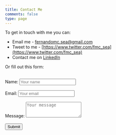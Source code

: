 ```yaml
---
title: Contact Me
comments: false
type: page
---
```


To get in touch with me you can:

- Email me - [fernandomc.sea@gmail.com](mailto:fernandomc.sea@gmail.com)
- Tweet to me - [https://www.twitter.com/fmc_sea](https://www.twitter.com/fmc_sea)
- Contact me on [LinkedIn](www.linkedin.com/in/fmc-sea/)

<script src="https://ajax.googleapis.com/ajax/libs/jquery/3.1.1/jquery.min.js"></script>
<script src='https://www.google.com/recaptcha/api.js'></script>

<div id='#form-div'>
  <p>Or fill out this form:</p>
  <div class="g-recaptcha" data-sitekey="6LcXNhAUAAAAAD5LX_MTjJC7cNDuDPesw2NKljjH"></div>
  <br>
  <form id="contact-form">
    <label for="name">Name:</label>
    <input type="text" id="name" placeholder="Your name" />
    <br><br>
    <label for="email">Email:</label>
    <input type="email" id="email" placeholder="Your email"/>
    <br><br>
    <label for="message">Message:</label>
    <textarea id="message" rows="3" placeholder="Your message"></textarea>
    <br><br>
    <button type="submit">Submit</button>
  </form>
</div>

<script>
var URL = 'https://1r3pcfbnq6.execute-api.us-east-1.amazonaws.com/prod/contact';

$('#contact-form').submit(function (event) {
  event.preventDefault();
  var captchta_response = grecaptcha.getResponse();
  console.log(captchta_response);
  var json_post_data = {
    name: $('#name').val(),
    email: $('#email').val(),
    message: $('#message').val(),
    captcha: captchta_response
  };
 

  $.ajax({
    type: 'POST',
    url: URL,
    dataType: 'json',
    crossDomain: true,
    contentType: 'application/json',
    data: JSON.stringify(json_post_data),
    success: function (responseData, textStatus, jqXHR) {
      console.log('in success message')
      if(responseData.status == 'success'){
        console.log('success!');
        document.getElementById("#form-div").innerHTML = "<p> Your form was successfully submitted!</p>"
      };
      if(responseData.message == 'Captcha Invalid'){
        console.log('Captcha FAIL. TRY AGAIN!')
      };
    },
  })
})


</script>
